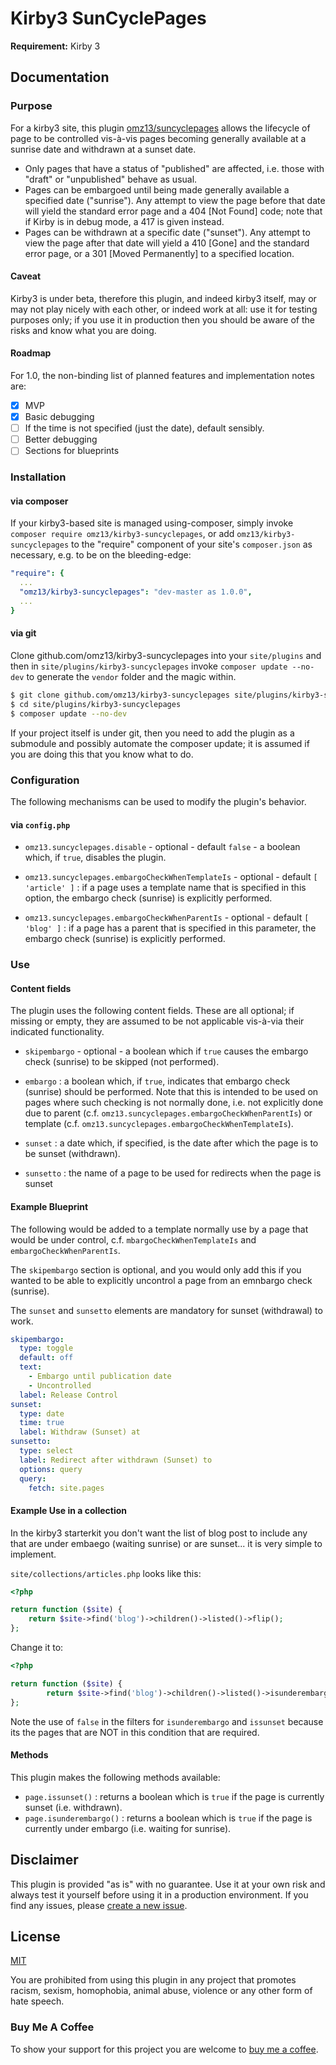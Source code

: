 # Kirby3 SunCyclePages

**Requirement:** Kirby 3

## Documentation

### Purpose

For a kirby3 site, this plugin [omz13/suncyclepages](https://github.com/omz13/kirby3-suncyclepages) allows the lifecycle of page to be controlled vis-à-vis pages becoming generally available at a sunrise date and withdrawn at a sunset date.

- Only pages that have a status of "published" are affected, i.e. those with "draft" or "unpublished" behave as usual.
- Pages can be embargoed until being made generally available a specified date ("sunrise"). Any attempt to view the page before that date will yield the standard error page and a 404 [Not Found] code; note that if Kirby is in debug mode, a 417 is given instead.
- Pages can be withdrawn at a specific date ("sunset"). Any attempt to view the page after that date will yield a 410 [Gone] and the standard error page, or a 301 [Moved Permanently] to a specified location.

#### Caveat

Kirby3 is under beta, therefore this plugin, and indeed kirby3 itself, may or may not play nicely with each other, or indeed work at all: use it for testing purposes only; if you use it in production then you should be aware of the risks and know what you are doing.

#### Roadmap

For 1.0, the non-binding list of planned features and implementation notes are:

- [x] MVP
- [x] Basic debugging
- [ ] If the time is not specified (just the date), default sensibly.
- [ ] Better debugging
- [ ] Sections for blueprints

### Installation

#### via composer

If your kirby3-based site is managed using-composer, simply invoke `composer require omz13/kirby3-suncyclepages`, or add `omz13/kirby3-suncyclepages` to the "require" component of your site's `composer.json` as necessary, e.g. to be on the bleeding-edge:

```yaml
"require": {
  ...
  "omz13/kirby3-suncyclepages": "dev-master as 1.0.0",
  ...
}
```
#### via git

Clone github.com/omz13/kirby3-suncyclepages into your `site/plugins` and then in `site/plugins/kirby3-suncyclepages` invoke ``composer update --no-dev`` to generate the `vendor` folder and the magic within.

```sh
$ git clone github.com/omz13/kirby3-suncyclepages site/plugins/kirby3-suncyclepages
$ cd site/plugins/kirby3-suncyclepages
$ composer update --no-dev
```

If your project itself is under git, then you need to add the plugin as a submodule and possibly automate the composer update; it is assumed if you are doing this that you know what to do.

### Configuration

The following mechanisms can be used to modify the plugin's behavior.

#### via `config.php`

- `omz13.suncyclepages.disable` - optional - default `false` - a boolean which, if `true`, disables the plugin.

- `omz13.suncyclepages.embargoCheckWhenTemplateIs` - optional - default `[ 'article' ]` : if a page uses a template name that is specified in this option, the embargo check (sunrise) is explicitly performed.

- `omz13.suncyclepages.embargoCheckWhenParentIs` - optional - default `[ 'blog' ]` : if a page has a parent that is specified in this parameter, the embargo check (sunrise) is explicitly performed.

### Use

#### Content fields

The plugin uses the following content fields. These are all optional; if missing or empty, they are assumed to be not applicable vis-à-via their indicated functionality.

- `skipembargo` - optional - a boolean which if `true` causes the embargo check (sunrise) to be skipped (not performed).

- `embargo` : a boolean which, if `true`, indicates that embargo check (sunrise) should be performed. Note that this is intended to be used on pages where such checking is not normally done, i.e. not explicitly done due to parent (c.f. `omz13.suncyclepages.embargoCheckWhenParentIs`) or template (c.f. `omz13.suncyclepages.embargoCheckWhenTemplateIs`).

- `sunset` : a date which, if specified, is the date after which the page is to be sunset (withdrawn).

- `sunsetto` : the name of a page to be used for redirects when the page is sunset

#### Example Blueprint

The following would be added to a template normally use by a page that would be under control, c.f. `mbargoCheckWhenTemplateIs` and `embargoCheckWhenParentIs`.

The `skipembargo` section is optional, and you would only add this if you wanted to be able to explicitly uncontrol a page from an emnbargo check (sunrise).

The `sunset` and `sunsetto` elements are mandatory for sunset (withdrawal) to work.

```yaml
skipembargo:
  type: toggle
  default: off
  text:
    - Embargo until publication date
    - Uncontrolled
  label: Release Control
sunset:
  type: date
  time: true
  label: Withdraw (Sunset) at
sunsetto:
  type: select
  label: Redirect after withdrawn (Sunset) to
  options: query
  query:
    fetch: site.pages
```

#### Example Use in a collection

In the kirby3 starterkit you don't want the list of blog post to include any that are under embaego (waiting sunrise) or are sunset... it is very simple to implement.

`site/collections/articles.php` looks like this:

```php
<?php

return function ($site) {
    return $site->find('blog')->children()->listed()->flip();
};
```

Change it to:
```php
<?php

return function ($site) {
	    return $site->find('blog')->children()->listed()->isunderembargo(false)->issunset(false)->flip();
};
```

Note the use of `false` in the filters for `isunderembargo` and `issunset` because its the pages that are NOT in this condition that are required.

#### Methods

This plugin makes the following methods available:

- `page.issunset()` : returns a boolean which is `true` if the page is currently sunset (i.e. withdrawn).
- `page.isunderembargo()` : returns a boolean which is `true` if the page is currently under embargo (i.e. waiting for sunrise).

## Disclaimer

This plugin is provided "as is" with no guarantee. Use it at your own risk and always test it yourself before using it in a production environment. If you find any issues, please [create a new issue](https://github.com/omz13/kirby3-suncyclepages/issues/new).

## License

[MIT](https://opensource.org/licenses/MIT)

You are prohibited from using this plugin in any project that promotes racism, sexism, homophobia, animal abuse, violence or any other form of hate speech.

### Buy Me A Coffee

To show your support for this project you are welcome to [buy me a coffee](https://buymeacoff.ee/omz13).

<!-- If you are using this plugin on a kirby3 site that has a Personal licence, to show your support for this project you are welcome to [buy me a coffee](https://buymeacoff.ee/omz13).

If you are using this plugin with a kirby3 site that has a Pro licence, to show your support for this project you are greatly encouraged to [buy me a coffee](https://buymeacoff.ee/omz13).
-->
